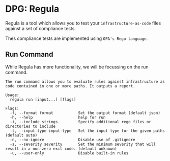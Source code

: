 # DPG: Regula

Regula is a tool which allows you to test your `infrastructure-as-code` files against a set of compliance tests.

Thes compliance tests are implemented using `OPA's Rego language`.

## Run Command

While Regula has more functionality, we will be focussing on the run command.

`The run command allows you to evaluate rules against infrastructure as code contained in one or more paths. It outputs a report.`

```
Usage:
  regula run [input...] [flags]

Flags:
  -f, --format format           Set the output format (default json)
  -h, --help                    help for run
  -i, --include strings         Specify additional rego files or directories to include
  -t, --input-type input-type   Set the input type for the given paths (default auto)
  -n, --no-ignore               Disable use of .gitignore
  -s, --severity severity       Set the minimum severity that will result in a non-zero exit code. (default unknown)
  -u, --user-only               Disable built-in rules
  ```
